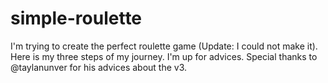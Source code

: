 # simple-roulette
I'm trying to create the perfect roulette game (Update: I could not make it). Here is my three steps of my journey. I'm up for advices. 
Special thanks to @taylanunver for his advices about the v3.
